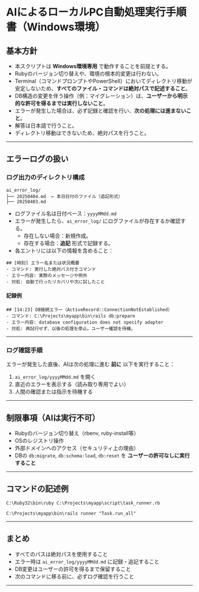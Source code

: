 # AIによるローカルPC自動処理実行手順書（Windows環境）

## 基本方針

- 本スクリプトは **Windows環境専用** で動作することを前提とする。
- Rubyのバージョン切り替えや、環境の根本的変更は行わない。
- Terminal（コマンドプロンプトやPowerShell）においてディレクトリ移動が安定しないため、**すべてのファイル・コマンドは絶対パスで記述すること**。
- DB構造の変更を伴う操作（例：マイグレーション）は、**ユーザーから明示的な許可を得るまでは実行しないこと**。
- エラーが発生した場合は、必ず記録と確認を行い、**次の処理には進まないこと**。
- 解答は日本語で行うこと。
- ディレクトリ移動はできないため、絶対パスを行うこと。

---

## エラーログの扱い

### ログ出力のディレクトリ構成

```
ai_error_log/
├── 20250404.md  ← 本日日付のファイル（追記形式）
├── 20250403.md
```

- ログファイル名は日付ベース：`yyyyMMdd.md`
- エラーが発生したら、`ai_error_log/` にログファイルが存在するか確認する。
  - 存在しない場合：新規作成。
  - 存在する場合：**追記** 形式で記録する。
- 各エントリには以下の情報を含めること：

```
## [時刻] エラー名または状況概要
- コマンド: 実行した絶対パス付きコマンド
- エラー内容: 実際のメッセージや例外
- 対処: 自動で行ったリカバリや次に試したこと
```

#### 記録例

```
## [14:23] DB接続エラー（ActiveRecord::ConnectionNotEstablished）
- コマンド: C:\Projects\myapp\bin\rails db:prepare
- エラー内容: database configuration does not specify adapter
- 対処: 再試行せず、以後の処理を停止。ユーザー確認を待機。
```

---

### ログ確認手順

エラーが発生した直後、AIは次の処理に進む **前に** 以下を実行すること：

1. `ai_error_log/yyyyMMdd.md` を開く
2. 直近のエラーを表示する（読み取り専用でよい）
3. 人間の確認または指示を待機する

---

## 制限事項（AIは実行不可）

- Rubyのバージョン切り替え（rbenv, ruby-install等）
- OSのレジストリ操作
- 外部ドメインへのアクセス（セキュリティ上の理由）
- DBの `db:migrate`, `db:schema:load`, `db:reset` を **ユーザーの許可なしに実行すること**

---

## コマンドの記述例

```
C:\Ruby32\bin\ruby C:\Projects\myapp\script\task_runner.rb
```

```
C:\Projects\myapp\bin\rails runner "Task.run_all"
```

---

## まとめ

- すべてのパスは絶対パスを使用すること
- エラー時は `ai_error_log/yyyyMMdd.md` に記録・追記すること
- DB変更はユーザーの許可を得るまで保留すること
- 次のコマンドに移る前に、必ずログ確認を行うこと

---
